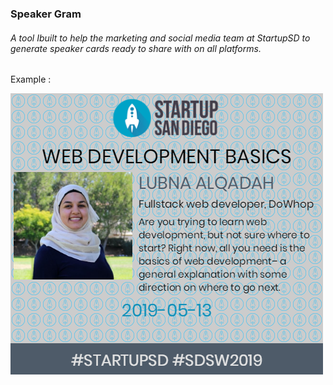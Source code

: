 ### Speaker Gram 

###### A tool Ibuilt to help the marketing and social media team at StartupSD to generate speaker cards ready to share with on all platforms. 

Example :

![alt text](./src/images/lubna_alqadah.png)